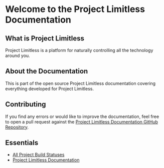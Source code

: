 # Welcome to the Project Limitless Documentation

## What is Project Limitless

Project Limitless is a platform for naturally controlling all the technology
around you.

## About the Documentation

This is part of the open source Project Limitless documentation covering
everything developed for Project Limitless.

## Contributing

If you find any errors or would like to improve the documentation, feel free
to open a pull request against the [Project Limitless Documentation GitHub Repository](https://www.github.com/ProjectLimitless/docs.projectlimitless.io).

## Essentials

* [All Project Build Statuses](https://www.projectlimitless.io/badger)
* [Project Limitless Documentation](https://docs.projectlimitless.io)
